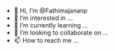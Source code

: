 - 👋 Hi, I’m @Fathimajananp
- 👀 I’m interested in ...
- 🌱 I’m currently learning ...
- 💞️ I’m looking to collaborate on ...
- 📫 How to reach me ...

<!---
Fathimajananp/Fathimajananp is a ✨ special ✨ repository because its `README.md` (this file) appears on your GitHub profile.
You can click the Preview link to take a look at your changes.
--->
